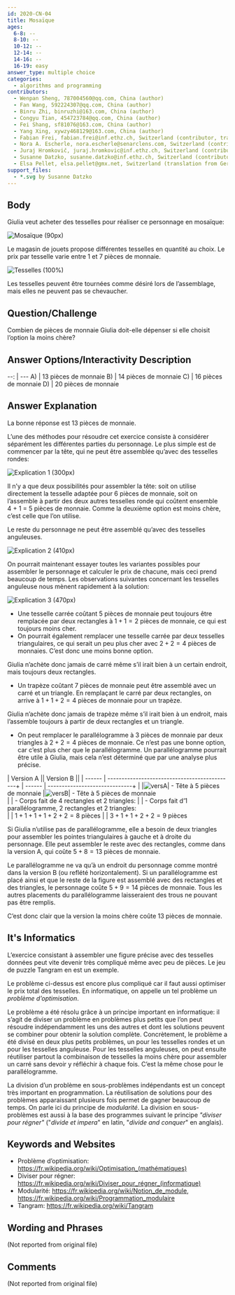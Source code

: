 ```yaml
---
id: 2020-CN-04
title: Mosaïque
ages:
  6-8: --
  8-10: --
  10-12: --
  12-14: --
  14-16: --
  16-19: easy
answer_type: multiple choice
categories:
  - algorithms and programming
contributors:
  - Wenpan Sheng, 787004560@qq.com, China (author)
  - Fan Wang, 592224307@qq.com, China (author)
  - Binru Zhi, binruzhi@163.com, China (author)
  - Congyu Tian, 454723784@qq.com, China (author)
  - Fei Shang, sf81076@163.com, China (author)
  - Yang Xing, xywzy468129@163.com, China (author)
  - Fabian Frei, fabian.frei@inf.ethz.ch, Switzerland (contributor, translation from English into German)
  - Nora A. Escherle, nora.escherle@senarclens.com, Switzerland (contributor)
  - Juraj Hromkovič, juraj.hromkovic@inf.ethz.ch, Switzerland (contributor)
  - Susanne Datzko, susanne.datzko@inf.ethz.ch, Switzerland (contributor, graphics)
  - Elsa Pellet, elsa.pellet@gmx.net, Switzerland (translation from German into French)
support_files:
  - *.svg by Susanne Datzko
---
```



## Body

Giulia veut acheter des tesselles pour réaliser ce personnage en mosaïque:

![](graphics/2020-CN-04_taskbody1-compatible.svg "Mosaïque (90px)")

Le magasin de jouets propose différentes tesselles en quantité au choix. Le prix par tesselle varie entre 1 et 7 pièces de monnaie.

![](graphics/2020-CN-04_taskbody2-compatible.svg "Tesselles (100%)")

Les tesselles peuvent être tournées comme désiré lors de l’assemblage, mais elles ne peuvent pas se chevaucher.


## Question/Challenge

Combien de pièces de monnaie Giulia doit-elle dépenser si elle choisit l’option la moins chère?


## Answer Options/Interactivity Description

 --: | ---
  A) | 13 pièces de monnaie
  B) | 14 pièces de monnaie
  C) | 16 pièces de monnaie
  D) | 20 pièces de monnaie


## Answer Explanation

La bonne réponse est 13 pièces de monnaie.

L’une des méthodes pour résoudre cet exercice consiste à considérer séparément les différentes parties du personnage. Le plus simple est de commencer par la tête, qui ne peut être assemblée qu’avec des tesselles rondes:

![](graphics/2020-CN-04_explanation1.svg "Explication 1 (300px)")

Il n’y a que deux possibilités pour assembler la tête: soit on utilise directement la tesselle adaptée pour 6 pièces de monnaie, soit on l’assemble à partir des deux autres tesselles ronde qui coûtent ensemble 4 + 1 = 5 pièces de monnaie. Comme la deuxième option est moins chère, c’est celle que l’on utilise.

Le reste du personnage ne peut être assemblé qu’avec des tesselles anguleuses.

![](graphics/2020-CN-04_explanation2.svg "Explication 2 (410px)")

On pourrait maintenant essayer toutes les variantes possibles pour assembler le personnage et calculer le prix de chacune, mais ceci prend beaucoup de temps. Les observations suivantes concernant les tesselles anguleuse nous mènent rapidement à la solution:

![](graphics/2020-CN-04_explanation3.svg "Explication 3 (470px)")

 - Une tesselle carrée coûtant 5 pièces de monnaie peut toujours être remplacée par deux rectangles à $1 + 1 = 2$ pièces de monnaie, ce qui est toujours moins cher.
 - On pourrait également remplacer une tesselle carrée par deux tesselles triangulaires, ce qui serait un peu plus cher avec $2 + 2 = 4$ pièces de monnaies. C’est donc une moins bonne option.

Giulia n’achète donc jamais de carré même s’il irait bien à un certain endroit, mais toujours deux rectangles.
 - Un trapèze coûtant 7 pièces de monnaie peut être assemblé avec un carré et un triangle. En remplaçant le carré par deux rectangles, on arrive à $1 + 1 + 2 = 4$ pièces de monnaie pour un trapèze.

Giulia n’achète donc jamais de trapèze même s’il irait bien à un endroit, mais l’assemble toujours à partir de deux rectangles et un triangle.
 - On peut remplacer le parallélogramme à 3 pièces de monnaie par deux triangles à $2 + 2 = 4$ pièces de monnaie. Ce n’est pas une bonne option, car c’est plus cher que le parallélogramme.
Un parallélogramme pourrait être utile à Giulia, mais cela n’est déterminé que par une analyse plus précise.

| Version A                                              || Version B                               ||
| ------ | ---------------------------------------------+ | ------ | ------------------------------+ |
|![versA]|  - Tête à 5 pièces de monnaie                  |![versB]|  - Tête à 5 pièces de monnaie  \
|        |  - Corps fait de 4 rectangles et 2 triangles:  |        |  - Corps fait d’1 parallélogramme, 2 rectangles et 2 triangles: \
|        | $1 + 1 + 1 + 1 + 2 + 2 = 8$ pièces             |        | $3 + 1 + 1 + 2 + 2 = 9$ pièces

[versA]: graphics/2020-CN-04_explanation4.svg "Version A (80px)"
[versB]: graphics/2020-CN-04_explanation5.svg "Version B (80px)"

Si Giulia n’utilise pas de parallélogramme, elle a besoin de deux triangles pour assembler les pointes triangulaires à gauche et à droite du personnage. Elle peut assembler le reste avec des rectangles, comme dans la version A, qui coûte $5 + 8 = 13$ pièces de monnaie.

Le parallélogramme ne va qu’à un endroit du personnage comme montré dans la version B (ou reflété horizontalement). Si un parallélogramme est placé ainsi et que le reste de la figure est assemblé avec des rectangles et des triangles, le personnage coûte $5 + 9 = 14$ pièces de monnaie. Tous les autres placements du parallélogramme laisseraient des trous ne pouvant pas être remplis.

C’est donc clair que la version la moins chère coûte 13 pièces de monnaie.


## It's Informatics

L’exercice consistant à assembler une figure précise avec des tesselles données peut vite devenir très compliqué même avec peu de pièces. Le jeu de puzzle Tangram en est un exemple.

Le problème ci-dessus est encore plus compliqué car il faut aussi optimiser le prix total des tesselles. En informatique, on appelle un tel problème un _problème d’optimisation_. 

Le problème a été résolu grâce à un principe important en informatique: il s’agit de diviser un problème en problèmes plus petits que l’on peut résoudre indépendamment les uns des autres et dont les solutions peuvent se combiner pour obtenir la solution complète. Concrètement, le problème a été divisé en deux plus petits problèmes, un pour les tesselles rondes et un pour les tesselles anguleuse. Pour les tesselles anguleuses, on peut ensuite réutiliser partout la combinaison de tesselles la moins chère pour assembler un carré sans devoir y réfléchir à chaque fois. C’est la même chose pour le parallélogramme.

La division d’un problème en sous-problèmes indépendants est un concept très important en programmation. La réutilisation de solutions pour des problèmes apparaissant plusieurs fois permet de gagner beaucoup de temps. On parle ici du principe de _modularité_. La division en sous-problèmes est aussi à la base des programmes suivant le principe _"diviser pour régner"_ ("_divide et impera_" en latin, "_divide and conquer_" en anglais).


## Keywords and Websites

 - Problème d’optimisation: https://fr.wikipedia.org/wiki/Optimisation_(mathématiques)
 - Diviser pour régner: https://fr.wikipedia.org/wiki/Diviser_pour_régner_(informatique)
 - Modularité: https://fr.wikipedia.org/wiki/Notion_de_module, https://fr.wikipedia.org/wiki/Programmation_modulaire
 - Tangram: https://fr.wikipedia.org/wiki/Tangram


## Wording and Phrases

(Not reported from original file)


## Comments

(Not reported from original file)
